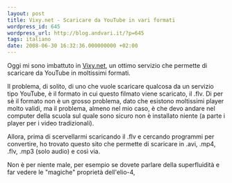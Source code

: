 ```yaml
---
layout: post
title: Vixy.net - Scaricare da YouTube in vari formati
wordpress_id: 645
wordpress_url: http://blog.andvari.it/?p=645
tags: italiano
date: 2008-06-30 16:32:36.000000000 +02:00
---
```

Oggi mi sono imbattuto in <a href="http://vixy.net/">Vixy.net</a>, un ottimo servizio che permette di scaricare da YouTube in moltissimi formati.

Il problema, di solito, di uno che vuole scaricare qualcosa da un servizio tipo YouTube, è il formato in cui questo filmato viene scaricato, il .flv. Di per sè il formato non è un grosso problema, dato che esistono moltissimi player molto validi, ma il problema, almeno nel mio caso, è che devo andare nel computer della scuola sul quale sono sicuro non è installato niente (a parte i player per i video tradizionali).

Allora, prima di scervellarmi scaricando il .flv e cercando programmi per convertire, ho trovato questo sito che permette di scaricare in .avi, .mp4, .flv, .mp3 (solo audio) e così via.

Non è per niente male, per esempio se dovete parlare della superfluidità e far vedere le "magiche" proprietà dell'elio-4,
